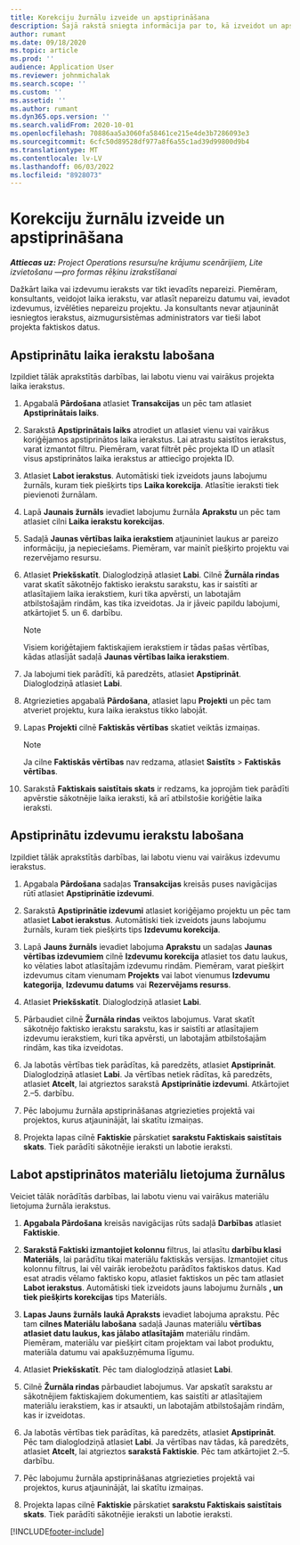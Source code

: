 ```yaml
---
title: Korekciju žurnālu izveide un apstiprināšana
description: Šajā rakstā sniegta informācija par to, kā izveidot un apstiprināt labojumu žurnālu.
author: rumant
ms.date: 09/18/2020
ms.topic: article
ms.prod: ''
audience: Application User
ms.reviewer: johnmichalak
ms.search.scope: ''
ms.custom: ''
ms.assetid: ''
ms.author: rumant
ms.dyn365.ops.version: ''
ms.search.validFrom: 2020-10-01
ms.openlocfilehash: 70886aa5a3060fa58461ce215e4de3b7286093e3
ms.sourcegitcommit: 6cfc50d89528df977a8f6a55c1ad39d99800d9b4
ms.translationtype: MT
ms.contentlocale: lv-LV
ms.lasthandoff: 06/03/2022
ms.locfileid: "8928073"
---
```

# <a name="create-and-confirm-correction-journals"></a>Korekciju žurnālu izveide un apstiprināšana

_**Attiecas uz:** Project Operations resursu/ne krājumu scenārijiem, Lite izvietošanu —pro formas rēķinu izrakstīšanai_

Dažkārt laika vai izdevumu ieraksts var tikt ievadīts nepareizi. Piemēram, konsultants, veidojot laika ierakstu, var atlasīt nepareizu datumu vai, ievadot izdevumus, izvēlēties nepareizu projektu. Ja konsultants nevar atjaunināt iesniegtos ierakstus, aizmugursistēmas administrators var tieši labot projekta faktiskos datus.

## <a name="correct-approved-time-entries"></a>Apstiprinātu laika ierakstu labošana     

Izpildiet tālāk aprakstītās darbības, lai labotu vienu vai vairākus projekta laika ierakstus.

1. Apgabalā **Pārdošana** atlasiet **Transakcijas** un pēc tam atlasiet **Apstiprinātais laiks**. 

2. Sarakstā **Apstiprinātais laiks** atrodiet un atlasiet vienu vai vairākus koriģējamos apstiprinātos laika ierakstus. Lai atrastu saistītos ierakstus, varat izmantot filtru. Piemēram, varat filtrēt pēc projekta ID un atlasīt visus apstiprinātos laika ierakstus ar attiecīgo projekta ID.

3. Atlasiet **Labot ierakstus**. Automātiski tiek izveidots jauns labojumu žurnāls, kuram tiek piešķirts tips **Laika korekcija**. Atlasītie ieraksti tiek pievienoti žurnālam. 

4. Lapā **Jaunais žurnāls** ievadiet labojumu žurnāla **Aprakstu** un pēc tam atlasiet cilni **Laika ierakstu korekcijas**.  

5. Sadaļā **Jaunas vērtības laika ierakstiem** atjauniniet laukus ar pareizo informāciju, ja nepieciešams. Piemēram, var mainīt piešķirto projektu vai rezervējamo resursu.

6. Atlasiet **Priekšskatīt**. Dialoglodziņā atlasiet **Labi**. Cilnē **Žurnāla rindas** varat skatīt sākotnējo faktisko ierakstu sarakstu, kas ir saistīti ar atlasītajiem laika ierakstiem, kuri tika apvērsti, un labotajām atbilstošajām rindām, kas tika izveidotas. Ja ir jāveic papildu labojumi, atkārtojiet 5. un 6. darbību. 

    > [!NOTE]
    > Visiem koriģētajiem faktiskajiem ierakstiem ir tādas pašas vērtības, kādas atlasījāt sadaļā **Jaunas vērtības laika ierakstiem**.

7. Ja labojumi tiek parādīti, kā paredzēts, atlasiet **Apstiprināt**. Dialoglodziņā atlasiet **Labi**.

8. Atgriezieties apgabalā **Pārdošana**, atlasiet lapu **Projekti** un pēc tam atveriet projektu, kura laika ierakstus tikko labojāt. 

9. Lapas **Projekti** cilnē **Faktiskās vērtības** skatiet veiktās izmaiņas. 

    > [!NOTE]
    > Ja cilne **Faktiskās vērtības** nav redzama, atlasiet **Saistīts** > **Faktiskās vērtības**.  

10. Sarakstā **Faktiskais saistītais skats** ir redzams, ka joprojām tiek parādīti apvērstie sākotnējie laika ieraksti, kā arī atbilstošie koriģētie laika ieraksti. 

 
## <a name="correct-approved-expense-entries"></a>Apstiprinātu izdevumu ierakstu labošana

Izpildiet tālāk aprakstītās darbības, lai labotu vienu vai vairākus izdevumu ierakstus. 

1. Apgabala **Pārdošana** sadaļas **Transakcijas** kreisās puses navigācijas rūtī atlasiet **Apstiprinātie izdevumi**.

2. Sarakstā **Apstiprinātie izdevumi** atlasiet koriģējamo projektu un pēc tam atlasiet **Labot ierakstus**. Automātiski tiek izveidots jauns labojumu žurnāls, kuram tiek piešķirts tips **Izdevumu korekcija**. 

3. Lapā **Jauns žurnāls** ievadiet labojuma **Aprakstu** un sadaļas **Jaunas vērtības izdevumiem** cilnē **Izdevumu korekcija** atlasiet tos datu laukus, ko vēlaties labot atlasītajām izdevumu rindām. Piemēram, varat piešķirt izdevumus citam vienumam **Projekts** vai labot vienumus **Izdevumu kategorija**, **Izdevumu datums** vai **Rezervējams resurss**.

4. Atlasiet **Priekšskatīt**. Dialoglodziņā atlasiet **Labi**. 

5. Pārbaudiet cilnē **Žurnāla rindas** veiktos labojumus. Varat skatīt sākotnējo faktisko ierakstu sarakstu, kas ir saistīti ar atlasītajiem izdevumu ierakstiem, kuri tika apvērsti, un labotajām atbilstošajām rindām, kas tika izveidotas.

6. Ja labotās vērtības tiek parādītas, kā paredzēts, atlasiet **Apstiprināt**. Dialoglodziņā atlasiet **Labi**. Ja vērtības netiek rādītas, kā paredzēts, atlasiet **Atcelt**, lai atgrieztos sarakstā **Apstiprinātie izdevumi**. Atkārtojiet 2.–5. darbību. 

7. Pēc labojumu žurnāla apstiprināšanas atgriezieties projektā vai projektos, kurus atjauninājāt, lai skatītu izmaiņas.

8. Projekta lapas cilnē **Faktiskie** pārskatiet **sarakstu Faktiskais saistītais skats**. Tiek parādīti sākotnējie ieraksti un labotie ieraksti.


## <a name="correct-approved-material-usage-logs"></a>Labot apstiprinātos materiālu lietojuma žurnālus

Veiciet tālāk norādītās darbības, lai labotu vienu vai vairākus materiālu lietojuma žurnāla ierakstus.

1. **Apgabala Pārdošana** kreisās navigācijas rūts sadaļā **Darbības** atlasiet **Faktiskie**.

2. **Sarakstā Faktiski izmantojiet kolonnu** filtrus, lai atlasītu **darbību klasi Materiāls**, lai parādītu tikai materiālu faktiskās versijas. Izmantojiet citus kolonnu filtrus, lai vēl vairāk ierobežotu parādītos faktiskos datus. Kad esat atradis vēlamo faktisko kopu, atlasiet faktiskos un pēc tam atlasiet **Labot ierakstus**. Automātiski tiek izveidots jauns labojumu žurnāls **, un tiek piešķirts korekcijas** tips Materiāls.

3. **Lapas Jauns žurnāls** **laukā Apraksts** ievadiet labojuma aprakstu. Pēc tam **cilnes Materiālu labošana** sadaļā Jaunas materiālu **vērtības atlasiet datu laukus, kas jālabo atlasītajām** materiālu rindām. Piemēram, materiālu var piešķirt citam projektam vai labot produktu, materiāla datumu vai apakšuzņēmuma līgumu.

4. Atlasiet **Priekšskatīt**. Pēc tam dialoglodziņā atlasiet **Labi**.

5. Cilnē **Žurnāla rindas** pārbaudiet labojumus. Var apskatīt sarakstu ar sākotnējiem faktiskajiem dokumentiem, kas saistīti ar atlasītajiem materiālu ierakstiem, kas ir atsaukti, un labotajām atbilstošajām rindām, kas ir izveidotas.

6. Ja labotās vērtības tiek parādītas, kā paredzēts, atlasiet **Apstiprināt**. Pēc tam dialoglodziņā atlasiet **Labi**. Ja vērtības nav tādas, kā paredzēts, atlasiet **Atcelt**, lai atgrieztos **sarakstā Faktiskie**. Pēc tam atkārtojiet 2.–5. darbību.

7. Pēc labojumu žurnāla apstiprināšanas atgriezieties projektā vai projektos, kurus atjauninājāt, lai skatītu izmaiņas.

8. Projekta lapas cilnē **Faktiskie** pārskatiet **sarakstu Faktiskais saistītais skats**. Tiek parādīti sākotnējie ieraksti un labotie ieraksti.


[!INCLUDE[footer-include](../includes/footer-banner.md)]
